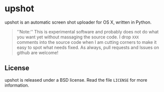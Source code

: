 upshot
======

upshot is an automatic screen shot uploader for OS X, written in Python.

> ''Note:'' This is experimental software and probably does not do what you want yet without massaging the source code.
> I drop ``XXX`` comments into the source code when I am cutting corners to make it easy to spot what needs fixed.
> As always, pull requests and Issues on github are welcome!

License
-------
upshot is released under a BSD license. Read the file ``LICENSE`` for more information.
